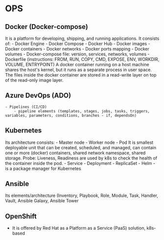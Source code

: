 # OPS

## Docker (Docker-compose)
  It is a platform for developing, shipping, and running applications. It consists of:
    - Docker Engine
    - Docker Compose
    - Docker Hub
    - Docker images
    - Docker containers
    - Docker networks
    - Docker ports mapping
    - Docker volumes
    - Docker-compose file: version, services, networks, volumes
    - Dockerfile (instructions: FROM, RUN, COPY, CMD, EXPOSE, ENV, WORKDIR, VOLUME, ENTRYPOINT)
      A docker container running on a host machine shares the host's kernel, but it runs as a separate process in user space.
      The files inside the docker container are stored in a read-write layer on top of the read-only image layer.

## Azure DevOps (ADO)
    - Pipelines (CI/CD)
        - pipeline elements (templates, stages, jobs, tasks, triggers, variables, parameters, conditions, branches - if, dependsOn)

## Kubernetes
  Its architecture consists:
    - Master node
    - Worker node
    - Pod
      It is smallest deployable unit that can be created, scheduled, and managed, can contain one or more (docker) containers, shared network namespace, shared storage.
      Probe: Liveness, Readiness are used by k8s to check the health of the container inside the pod.
    - Service
    - Deployment
    - ReplicaSet
    - Helm - is a package manager for Kubernetes

## Ansible
  Its elements/architecture (Inventory, Playbook, Role, Module, Task, Handler, Vault, Ansible Galaxy, Ansible Tower

## OpenShift 
  - It is offered by Red Hat as a Platform as a Service (PaaS) solution, k8s-based
